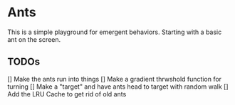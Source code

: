 #  Ants

This is a simple playground for emergent behaviors. Starting with a basic ant on the screen.

## TODOs

 [] Make the ants run into things
 [] Make a gradient thrwshold function for turning
 [] Make a "target" and have ants head to target with random walk
 [] Add the LRU Cache to get rid of old ants
